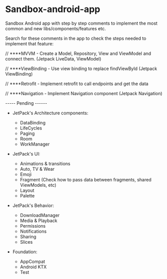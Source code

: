 # Sandbox-android-app
Sandbox Android app with step by step comments to implement the most common and new libs/components/features etc.

Search for these comments in the app to check the steps needed to implement that feature:

// ****MVVM - Create a Model, Repository, View and ViewModel and connect them. (Jetpack LiveData, ViewModel)

// ****ViewBinding - Use view binding to replace findViewById (Jetpack ViewBinding)

// ****Retrofit - Implement retrofit to call endpoints and get the data

// ****Navigation - Implement Navigation component (Jetpack Navigation)

----- Pending ------

- JetPack's Architecture components:

  * DataBinding
  * LifeCycles
  * Paging
  * Room
  * WorkManager

- JetPack's UI:

  * Animations & transitions
  * Auto, TV & Wear
  * Emoji
  * Fragment (Check how to pass data between fragments, shared ViewModels, etc)
  * Layout
  * Palette

- JetPack's Behavior:

  * DownloadManager
  * Media & Playback
  * Permissions
  * Notifications
  * Sharing
  * Slices

- Foundation:

  * AppCompat
  * Android KTX
  * Test


